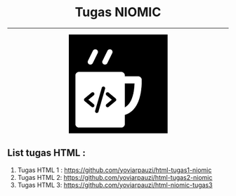 <h1 align="center">Tugas NIOMIC</h1>
<hr>
<p align="center">
    <img src="/img/download.png" alt="Image failed to load">
</p>
<h2>
    List tugas HTML : 
</h2>
<ol>
    <li>
        Tugas HTML 1 :
        <a href="https://github.com/yoviarpauzi/html-tugas1-niomic" target="_blank">https://github.com/yoviarpauzi/html-tugas1-niomic</a>
    </li>
    <li>
        Tugas HTML 2:
        <a href="https://github.com/yoviarpauzi/html-tugas2-niomic"
        target="_blank">https://github.com/yoviarpauzi/html-tugas2-niomic</a>
    </li>
    <li>
        Tugas HTML 3:
        <a href="https://github.com/yoviarpauzi/html-niomic-tugas3"
        target="_blank">https://github.com/yoviarpauzi/html-niomic-tugas3
        </a>
    </li>
</ol>